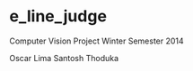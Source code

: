 e_line_judge
============

Computer Vision Project Winter Semester 2014

Oscar Lima
Santosh Thoduka

